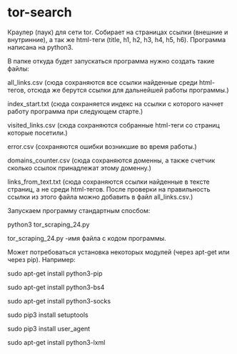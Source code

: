 # tor-search
Краулер (паук) для сети tor. Собирает на страницах ссылки (внешние и внутринние), а так же html-теги (title, h1, h2, h3, h4, h5, h6). 
Программа написана на python3.

В папке откуда будет запускаться программа нужно создать такие файлы:

 all_links.csv  (сюда сохраняются все ссылки найденные среди html-тегов, отсюда же берутся ссылки для дальнейшей работы программы.) 
 
 index_start.txt (сюда сохраняется индекс на ссылки с которого начнет работу программа при следующем старте.) 
 
 visited_links.csv (сюда сохраняются собранные html-теги со страниц которые посетили.) 
 
 error.csv (сохраняются ошибки возникшие во время работы.) 
 
 domains_counter.csv (сюда сохраняются доменны, а также счетчик сколько ссылок принадлежат этому доменну.) 
 
 links_from_text.txt (сюда сохраняются ссылки найденные в тексте страниц, а не среди html-тегов. После проверки на правильность ссылки из этого файла можно добавить в файл all_links.csv.) 


Запускаем программу стандартным спосбом: 

python3 tor_scraping_24.py

tor_scraping_24.py -имя файла с кодом программы.


Может потребоваться установка некоторых модулей (через apt-get или через pip). Например:

sudo apt-get install python3-pip

sudo apt-get install python3-bs4

sudo apt-get install python3-socks

sudo pip3 install setuptools

sudo pip3 install user_agent

sudo apt-get install python3-lxml


